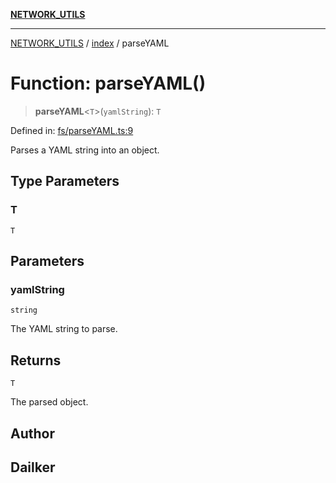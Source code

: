 [**NETWORK_UTILS**](../../README.md)

***

[NETWORK_UTILS](../../README.md) / [index](../README.md) / parseYAML

# Function: parseYAML()

> **parseYAML**\<`T`\>(`yamlString`): `T`

Defined in: [fs/parseYAML.ts:9](https://github.com/dailker/everyutil-js/blob/7799f3f003cb23f425be3f1c83c38483e2648188/src/fs/parseYAML.ts#L9)

Parses a YAML string into an object.

## Type Parameters

### T

`T`

## Parameters

### yamlString

`string`

The YAML string to parse.

## Returns

`T`

The parsed object.

## Author

## Dailker
